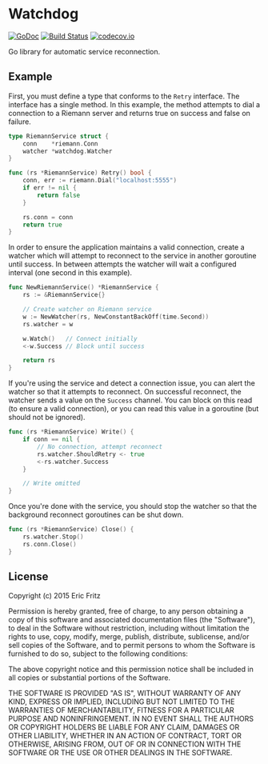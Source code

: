 # Watchdog

[![GoDoc](https://godoc.org/github.com/efritz/watchdog?status.svg)](https://godoc.org/github.com/efritz/watchdog)
[![Build Status](https://secure.travis-ci.org/efritz/watchdog.png)](http://travis-ci.org/efritz/watchdog)
[![codecov.io](http://codecov.io/github/efritz/watchdog/coverage.svg?branch=master)](http://codecov.io/github/efritz/watchdog?branch=master)

Go library for automatic service reconnection.

## Example

First, you must define a type that conforms to the `Retry` interface. The interface has
a single method. In this example, the method attempts to dial a connection to a Riemann
server and returns true on success and false on failure.

```go
type RiemannService struct {
	conn    *riemann.Conn
	watcher *watchdog.Watcher
}

func (rs *RiemannService) Retry() bool {
	conn, err := riemann.Dial("localhost:5555")
	if err != nil {
		return false
	}

	rs.conn = conn
	return true
}
```

In order to ensure the application maintains a valid connection, create a watcher which
will attempt to reconnect to the service in another goroutine until success. In between
attempts the watcher will wait a configured interval (one second in this example).

```go
func NewRiemannService() *RiemannService {
	rs := &RiemannService{}

	// Create watcher on Riemann service
	w := NewWatcher(rs, NewConstantBackOff(time.Second))
	rs.watcher = w

	w.Watch()   // Connect initially
	<-w.Success // Block until success

	return rs
}
```

If you're using the service and detect a connection issue, you can alert the watcher
so that it attempts to reconnect. On successful reconnect, the watcher sends a value
on the `Success` channel. You can block on this read (to ensure a valid connection),
or you can read this value in a goroutine (but should not be ignored).

```go
func (rs *RiemannService) Write() {
	if conn == nil {
		// No connection, attempt reconnect
		rs.watcher.ShouldRetry <- true
		<-rs.watcher.Success
	}

	// Write omitted
}
```

Once you're done with the service, you should stop the watcher so that the background
reconnect goroutines can be shut down.

```go
func (rs *RiemannService) Close() {
	rs.watcher.Stop()
	rs.conn.Close()
}
```

## License

Copyright (c) 2015 Eric Fritz

Permission is hereby granted, free of charge, to any person obtaining a copy
of this software and associated documentation files (the "Software"), to deal
in the Software without restriction, including without limitation the rights
to use, copy, modify, merge, publish, distribute, sublicense, and/or sell
copies of the Software, and to permit persons to whom the Software is
furnished to do so, subject to the following conditions:

The above copyright notice and this permission notice shall be included in
all copies or substantial portions of the Software.

THE SOFTWARE IS PROVIDED "AS IS", WITHOUT WARRANTY OF ANY KIND, EXPRESS OR
IMPLIED, INCLUDING BUT NOT LIMITED TO THE WARRANTIES OF MERCHANTABILITY,
FITNESS FOR A PARTICULAR PURPOSE AND NONINFRINGEMENT. IN NO EVENT SHALL THE
AUTHORS OR COPYRIGHT HOLDERS BE LIABLE FOR ANY CLAIM, DAMAGES OR OTHER
LIABILITY, WHETHER IN AN ACTION OF CONTRACT, TORT OR OTHERWISE, ARISING FROM,
OUT OF OR IN CONNECTION WITH THE SOFTWARE OR THE USE OR OTHER DEALINGS IN
THE SOFTWARE.

